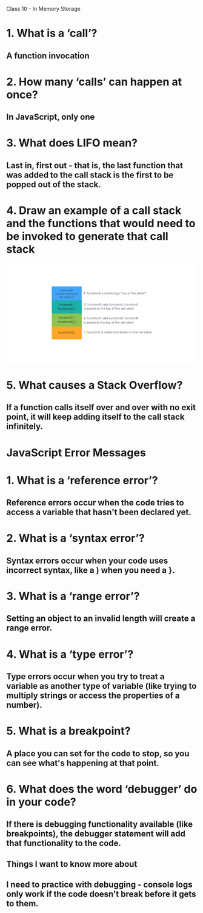 Class 10 - In Memory Storage
# 1. What is a ‘call’?
## A function invocation

# 2. How many ‘calls’ can happen at once?
## In JavaScript, only one

# 3. What does LIFO mean?
## Last in, first out - that is, the last function that was added to the call stack is the first to be popped out of the stack.

# 4. Draw an example of a call stack and the functions that would need to be invoked to generate that call stack
![call stack](/img/class10.png)


# 5. What causes a Stack Overflow?

## If a function calls itself over and over with no exit point, it will keep adding itself to the call stack infinitely.

# JavaScript Error Messages
# 1. What is a ‘reference error’?
## Reference errors occur when the code tries to access a variable that hasn't been declared yet.

# 2. What is a ‘syntax error’?
## Syntax errors occur when your code uses incorrect syntax, like a ) when you need a }.

# 3. What is a ‘range error’?
## Setting an object to an invalid length will create a range error.

# 4. What is a ‘type error’?
## Type errors occur when you try to treat a variable as another type of variable (like trying to multiply strings or access the properties of a number).

# 5. What is a breakpoint?
## A place you can set for the code to stop, so you can see what's happening at that point.

# 6. What does the word ‘debugger’ do in your code?
## If there is debugging functionality available (like breakpoints), the debugger statement will add that functionality to the code.

## Things I want to know more about
## I need to practice with debugging - console logs only work if the code doesn't break before it gets to them.